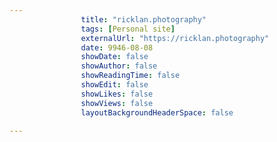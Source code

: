 ---
                title: "ricklan.photography"
                tags: [Personal site]
                externalUrl: "https://ricklan.photography"
                date: 9946-08-08
                showDate: false
                showAuthor: false
                showReadingTime: false
                showEdit: false
                showLikes: false
                showViews: false
                layoutBackgroundHeaderSpace: false
                ---
